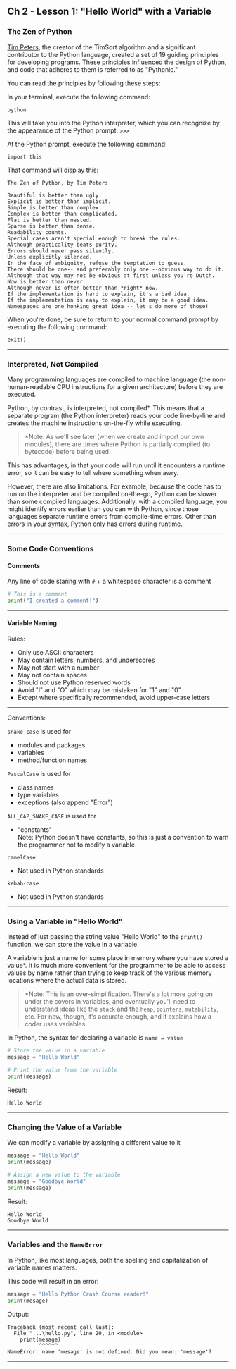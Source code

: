 ## Ch 2 - Lesson 1: "Hello World" with a Variable

### The Zen of Python

[Tim Peters](https://en.wikipedia.org/wiki/Tim_Peters_(software_engineer)),
the creator of the TimSort algorithm and a significant contributor to the
Python language, created a set of 19 guiding principles for developing
programs. These principles influenced the design of Python, and code that
adheres to them is referred to as "Pythonic."

You can read the principles by following these steps:

In your terminal, execute the following command:

```
python
```

This will take you into the Python interpreter, which you can recognize by
the appearance of the Python prompt: `>>>`

At the Python prompt, execute the following command:

```
import this
```

That command will display this:

```
The Zen of Python, by Tim Peters

Beautiful is better than ugly.
Explicit is better than implicit.
Simple is better than complex.
Complex is better than complicated.
Flat is better than nested.
Sparse is better than dense.
Readability counts.
Special cases aren't special enough to break the rules.
Although practicality beats purity.
Errors should never pass silently.
Unless explicitly silenced.
In the face of ambiguity, refuse the temptation to guess.
There should be one-- and preferably only one --obvious way to do it.
Although that way may not be obvious at first unless you're Dutch.
Now is better than never.
Although never is often better than *right* now.
If the implementation is hard to explain, it's a bad idea.
If the implementation is easy to explain, it may be a good idea.
Namespaces are one honking great idea -- let's do more of those!
```

When you're done, be sure to return to your normal command prompt by
executing the following command:

```
exit()
```

---

### Interpreted, Not Compiled

Many programming languages are compiled to machine language (the 
non-human-readable CPU instructions for a given architecture) before they are 
executed.

Python, by contrast, is interpreted, not compiled*. This means that a 
separate program (the Python interpreter) reads your code line-by-line and 
creates the machine instructions on-the-fly while executing.

> *Note: As we'll see later (when we create and import our own modules),
> there are times where Python is partially compiled (to bytecode) before
> being used.

This has advantages, in that your code will run until it encounters a runtime
error, so it can be easy to tell where something when awry.

However, there are also limitations. For example, because the code has to 
run on the interpreter and be compiled on-the-go, Python can be slower than
some compiled languages. Additionally, with a compiled language, you might
identify errors earlier than you can with Python, since those languages
separate runtime errors from compile-time errors. Other than errors in your
syntax, Python only has errors during runtime.

---

### Some Code Conventions

#### Comments

Any line of code staring with `#` + a whitespace character is a comment

```python
# This is a comment
print("I created a comment!")
```

---

#### Variable Naming

Rules:

* Only use ASCII characters
* May contain letters, numbers, and underscores
* May not start with a number
* May not contain spaces
* Should not use Python reserved words
* Avoid "l" and "O" which may be mistaken for "1" and "0"
* Except where specifically recommended, avoid upper-case letters

---

Conventions:

`snake_case` is used for
* modules and packages
* variables
* method/function names

`PascalCase` is used for
* class names
* type variables
* exceptions (also append "Error")

`ALL_CAP_SNAKE_CASE` is used for
* "constants"<br>Note: Python doesn't have constants, so this is just a 
  convention to warn the programmer not to modify a variable

`camelCase`
* Not used in Python standards

`kebab-case`
* Not used in Python standards

---

### Using a Variable in "Hello World"

Instead of just passing the string value "Hello World" to the `print()`
function, we can store the value in a variable.

A variable is just a name for some place in memory where you have stored a
value*. It is much more convenient for the programmer to be able to access
values by name rather than trying to keep track of the various memory 
locations where the actual data is stored.

> *Note: This is an over-simplification. There's a lot more going on under
> the covers in variables, and eventually you'll need to understand ideas
> like the `stack` and the `heap`, `pointers`, `mutability`, etc. For now,
> though, it's accurate enough, and it explains how a coder uses variables.

In Python, the syntax for declaring a variable is `name = value`

```python
# Store the value in a variable
message = "Hello World"

# Print the value from the variable
print(message)
```

Result:

```
Hello World
```

---

### Changing the Value of a Variable

We can modify a variable by assigning a different value to it

```python
message = "Hello World"
print(message)

# Assign a new value to the variable
message = "Goodbye World"
print(message)
```

Result:

```
Hello World
Goodbye World
```

---

### Variables and the `NameError`

In Python, like most languages, both the spelling and capitalization of
variable names matters.

This code will result in an error:

```python
message = "Hello Python Crash Course reader!"
print(mesage)
```

Output:

```
Traceback (most recent call last):
  File "...\hello.py", line 20, in <module>
    print(mesage)
          ^^^^^^
NameError: name 'mesage' is not defined. Did you mean: 'message'?
```

---
